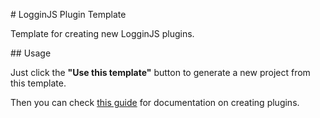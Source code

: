 # LogginJS Plugin Template

Template for creating new LogginJS plugins.

## Usage

Just click the **"Use this template"** button to generate a new project from this template.

Then you can check [this guide](https://github.com/loggin-js/loggin-js/wiki/Plugins) for documentation on creating plugins.
